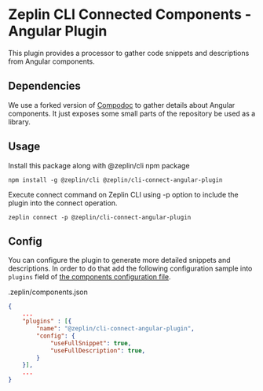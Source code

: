 # Zeplin CLI Connected Components - Angular Plugin

This plugin provides a processor to gather code snippets and descriptions from Angular components.

## Dependencies

We use a forked version of [Compodoc](https://github.com/compodoc/compodoc) to gather details about Angular components. It just exposes some small parts of the repository be used as a library.

## Usage

Install this package along with @zeplin/cli npm package

```
npm install -g @zeplin/cli @zeplin/cli-connect-angular-plugin
```

Execute connect command on Zeplin CLI using -p option to include the plugin into the connect operation.

```
zeplin connect -p @zeplin/cli-connect-angular-plugin
```
## Config

You can configure the plugin to generate more detailed snippets and descriptions. In order to do that add the following configuration sample into `plugins` field of [the components configuration file](./docs/cli.componentconfigfile.plugins.md).

.zeplin/components.json
```json
{
    ...
    "plugins" : [{
        "name": "@zeplin/cli-connect-angular-plugin",
        "config": {
            "useFullSnippet": true,
            "useFullDescription": true,
        }
    }],
    ...
}
```